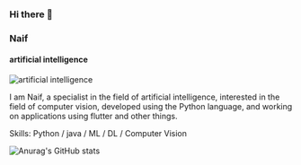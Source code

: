 ### Hi there 👋
###  Naif
#### artificial intelligence
![artificial intelligence](https://i.pinimg.com/564x/c5/86/5b/c5865bc7a26453817b8112d7439ff1c4.jpg)

I am Naif, a specialist in the field of artificial intelligence, interested in the field of computer vision, developed using the Python language, and working on applications using flutter and other things.

Skills: Python / java / ML / DL / Computer Vision








![Anurag's GitHub stats](https://github-readme-stats.vercel.app/api?username=neef02&theme=dark&show_icons=true)
